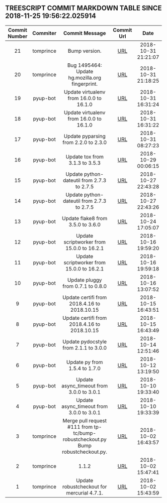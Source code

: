 ## TREESCRIPT COMMIT MARKDOWN TABLE SINCE 2018-11-25 19:56:22.025914

| Commit Number | Commiter | Commit Message | Commit Url | Date | 
|:---:|:----:|:----------------------------------:|:------:|:----:| 
|21|tomprince|Bump version.|[URL](https://github.com/mozilla-releng/treescript/commit/5513bb6bfd14c076aadbf275c2a9f3cffb3fb30a)|2018-10-31 21:21:07
|20|tomprince|Bug 1495464: Update hg.mozilla.org fingerprint.|[URL](https://github.com/mozilla-releng/treescript/commit/b34cbe8f210f55b9e29eb438f1cd34b6390250a7)|2018-10-31 21:18:25
|19|pyup-bot|Update virtualenv from 16.0.0 to 16.1.0|[URL](https://github.com/mozilla-releng/treescript/commit/4f9700637f3c90610207fea918f15e10b6dfa44b)|2018-10-31 16:31:24
|18|pyup-bot|Update virtualenv from 16.0.0 to 16.1.0|[URL](https://github.com/mozilla-releng/treescript/commit/26f431b8a1c975156ca16e7ba4416203e912c89c)|2018-10-31 16:31:22
|17|pyup-bot|Update pyparsing from 2.2.0 to 2.3.0|[URL](https://github.com/mozilla-releng/treescript/commit/340147bcf13fd0407c26491501ea6c8fe162598d)|2018-10-31 08:27:23
|16|pyup-bot|Update tox from 3.1.3 to 3.5.3|[URL](https://github.com/mozilla-releng/treescript/commit/d7b86d225afcb19477fc3e85b71531419718597d)|2018-10-29 00:06:15
|15|pyup-bot|Update python-dateutil from 2.7.3 to 2.7.5|[URL](https://github.com/mozilla-releng/treescript/commit/bde02cb49c957975c61ca653dcafa0b3e2a26b5b)|2018-10-27 22:43:28
|14|pyup-bot|Update python-dateutil from 2.7.3 to 2.7.5|[URL](https://github.com/mozilla-releng/treescript/commit/e08e54fd6b2889d230d700947de6275a7afa9eda)|2018-10-27 22:43:26
|13|pyup-bot|Update flake8 from 3.5.0 to 3.6.0|[URL](https://github.com/mozilla-releng/treescript/commit/78ccd354c2592149cb2668e8057bedb4d4f7edd5)|2018-10-24 17:05:07
|12|pyup-bot|Update scriptworker from 15.0.0 to 16.2.1|[URL](https://github.com/mozilla-releng/treescript/commit/5545f9d87355831d52d6e963f87c1d5e0c55f821)|2018-10-16 19:59:20
|11|pyup-bot|Update scriptworker from 15.0.0 to 16.2.1|[URL](https://github.com/mozilla-releng/treescript/commit/b45cbf58816455f1f3fe06e7c21f0472b5d06e71)|2018-10-16 19:59:18
|10|pyup-bot|Update pluggy from 0.7.1 to 0.8.0|[URL](https://github.com/mozilla-releng/treescript/commit/4dd5565689820e79ec5aff18282a19b02dc683c7)|2018-10-16 13:07:52
|9|pyup-bot|Update certifi from 2018.4.16 to 2018.10.15|[URL](https://github.com/mozilla-releng/treescript/commit/771e7e046fff2a2e02ebda7197a909f6dad7b735)|2018-10-15 16:43:51
|8|pyup-bot|Update certifi from 2018.4.16 to 2018.10.15|[URL](https://github.com/mozilla-releng/treescript/commit/11cc89a9b47a04b4a7d9d201d435c24124474936)|2018-10-15 16:43:49
|7|pyup-bot|Update pydocstyle from 2.1.1 to 3.0.0|[URL](https://github.com/mozilla-releng/treescript/commit/415772cf27d30b79c2de9fc65159c66f3f93c57d)|2018-10-14 12:51:46
|6|pyup-bot|Update py from 1.5.4 to 1.7.0|[URL](https://github.com/mozilla-releng/treescript/commit/4adecbe7ba845e4cf6be38e5a439aec435df2f29)|2018-10-12 13:19:50
|5|pyup-bot|Update async_timeout from 3.0.0 to 3.0.1|[URL](https://github.com/mozilla-releng/treescript/commit/755767239a982ece026adae1a264afbfa748e10f)|2018-10-10 19:33:40
|4|pyup-bot|Update async_timeout from 3.0.0 to 3.0.1|[URL](https://github.com/mozilla-releng/treescript/commit/9e31c140090ab92502678624dfb2b0251ae2f754)|2018-10-10 19:33:39
|3|tomprince|Merge pull request #111 from tp-tc/bump-robustcheckout.py  Bump robustcheckout.py.|[URL](https://github.com/mozilla-releng/treescript/commit/1f6dc4c8bd37e686c2e0e9e909c65091eb54a51c)|2018-10-02 16:43:57
|2|tomprince|1.1.2|[URL](https://github.com/mozilla-releng/treescript/commit/8e0427732c08e617b4086456f04b0625eab9dbad)|2018-10-02 15:47:41
|1|tomprince|Update robustcheckout for mercurial 4.7.1.|[URL](https://github.com/mozilla-releng/treescript/commit/6dee55337062b8da623f1a50663754f283cdb99d)|2018-10-02 15:43:59


